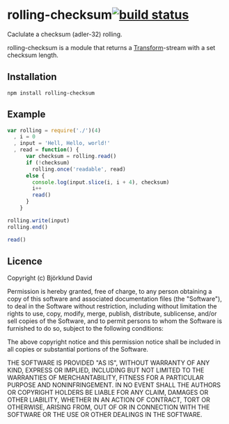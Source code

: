 # rolling-checksum[![build status](https://secure.travis-ci.org/kesla/rolling-checksum.png)](http://travis-ci.org/kesla/rolling-checksum)

Caclulate a checksum (adler-32) rolling.

rolling-checksum is a module that returns a [Transform](http://nodejs.org/docs/latest/api/stream.html#stream_class_stream_transform)-stream with a set checksum length.

## Installation

```
npm install rolling-checksum
```

## Example

```javascript
var rolling = require('./')(4)
  , i = 0
  , input = 'Hell, Hello, world!'
  , read = function() {
      var checksum = rolling.read()
      if (!checksum)
        rolling.once('readable', read)
      else {
        console.log(input.slice(i, i + 4), checksum)
        i++
        read()
      }
    }

rolling.write(input)
rolling.end()

read()

```

## Licence

Copyright (c) Björklund David

Permission is hereby granted, free of charge, to any person obtaining a copy
of this software and associated documentation files (the "Software"), to deal
in the Software without restriction, including without limitation the rights
to use, copy, modify, merge, publish, distribute, sublicense, and/or sell
copies of the Software, and to permit persons to whom the Software is
furnished to do so, subject to the following conditions:

The above copyright notice and this permission notice shall be included in
all copies or substantial portions of the Software.

THE SOFTWARE IS PROVIDED "AS IS", WITHOUT WARRANTY OF ANY KIND, EXPRESS OR
IMPLIED, INCLUDING BUT NOT LIMITED TO THE WARRANTIES OF MERCHANTABILITY,
FITNESS FOR A PARTICULAR PURPOSE AND NONINFRINGEMENT. IN NO EVENT SHALL THE
AUTHORS OR COPYRIGHT HOLDERS BE LIABLE FOR ANY CLAIM, DAMAGES OR OTHER
LIABILITY, WHETHER IN AN ACTION OF CONTRACT, TORT OR OTHERWISE, ARISING FROM,
OUT OF OR IN CONNECTION WITH THE SOFTWARE OR THE USE OR OTHER DEALINGS IN
THE SOFTWARE.

